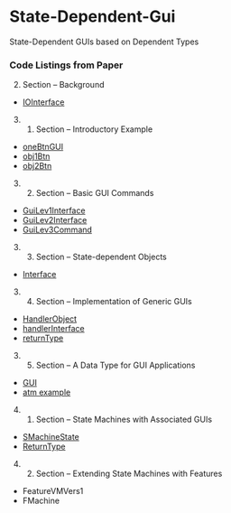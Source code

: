 # State-Dependent-Gui

State-Dependent GUIs based on Dependent Types

### Code Listings from Paper
2.  Section – Background
  * [IOInterface](https://stephanadls.github.io/state-dependent-gui/html/SizedIO.Base.html#333)
3. 1. Section – Introductory Example
  * [oneBtnGUI](https://stephanadls.github.io/state-dependent-gui/html/GUIgeneric.GUIExample.html#385)
  * [obj1Btn](https://stephanadls.github.io/state-dependent-gui/html/GUIgeneric.GUIExample.html#2056)
  * [obj2Btn](https://stephanadls.github.io/state-dependent-gui/html/GUIgeneric.GUIExample.html#2238)
3. 2. Section – Basic GUI Commands
  * [GuiLev1Interface](https://stephanadls.github.io/state-dependent-gui/html/StateSizedIO.GUI.WxGraphicsLibLevel3.html#139)
  * [GuiLev2Interface](https://stephanadls.github.io/state-dependent-gui/html/StateSizedIO.GUI.WxGraphicsLibLevel3.html#1357)
  * [GuiLev3Command](https://stephanadls.github.io/state-dependent-gui/html/StateSizedIO.GUI.WxGraphicsLibLevel3.html#5810)
3. 3. Section – State-dependent Objects
  * [Interface](https://stephanadls.github.io/state-dependent-gui/html/StateSizedIO.Base.html#390)
3. 4. Section – Implementation of Generic GUIs
  * [HandlerObject](https://stephanadls.github.io/state-dependent-gui/html/GUIgeneric.GUI.html#8296)
  * [handlerInterface](https://stephanadls.github.io/state-dependent-gui/html/GUIgeneric.GUI.html#8084)
  * [returnType](https://stephanadls.github.io/state-dependent-gui/html/GUIgeneric.GUI.html#7704)
3. 5. Section – A Data Type for GUI Applications
  * [GUI](https://stephanadls.github.io/state-dependent-gui/html/GUIgeneric.GUIExampleLib.html#3358)
  * [atm example](https://stephanadls.github.io/state-dependent-gui/html/GUIgeneric.GUIExampleBankAccount.html)
4. 1. Section – State Machines with Associated GUIs
  * [SMachineState](https://stephanadls.github.io/state-dependent-gui/html/GUIgeneric.GUIFeaturesPart2.html#3942)
  * [ReturnType](https://stephanadls.github.io/state-dependent-gui/html/GUIgeneric.GUIFeaturesPart2.html#511)
4. 2. Section – Extending State Machines with Features
  * FeatureVMVers1
  * FMachine  
 




  
  
  
  
  
  
  

